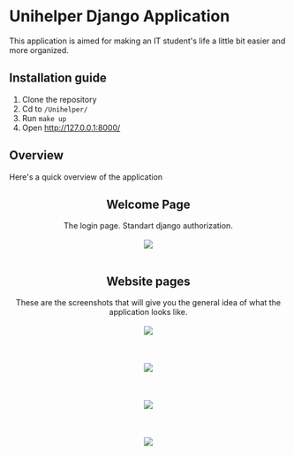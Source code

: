 # Unihelper Django Application

This application is aimed for making an IT student's life a little bit easier and more organized.

## Installation guide

1. Clone the repository
2. Cd to `/Unihelper/`
3. Run `make up`
4. Open http://127.0.0.1:8000/

## Overview

Here's a quick overview of the application
<h2 align="center"> Welcome Page</h2>
<p align="center">
The login page. Standart django authorization.
<br><br><img src=https://github.com/x-wheel-of-fortune/unihelper/assets/35616551/8904cc42-7253-45f3-a75c-ed51cf2130c2><br><br>
</p>

<h2 align="center">Website pages</h2>
<p align="center">
These are the screenshots that will give you the general idea of what the application looks like.
<br><br><img src=https://github.com/x-wheel-of-fortune/unihelper/assets/35616551/18f8ff7d-94ce-4704-aa6c-8cbf60b15dd0><br><br>
<br><br><img src=https://github.com/x-wheel-of-fortune/unihelper/assets/35616551/9a891a2a-8106-4ef7-9e6d-99a01f4f77a9><br><br>
<br><br><img src=https://github.com/x-wheel-of-fortune/unihelper/assets/35616551/3f62f1ad-7422-4f68-b4f3-6bf0ed9496c0><br><br>
<br><br><img src=https://github.com/x-wheel-of-fortune/unihelper/assets/35616551/cf6bc8e6-bde0-4519-84cc-768f7d64b5fd><br><br>
</p>



